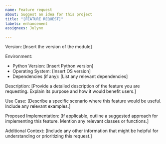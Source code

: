 ```yaml
---
name: Feature request
about: Suggest an idea for this project
title: "[FEATURE REQUEST]"
labels: enhancement
assignees: Julynx

---
```


Version:
[Insert the version of the module]

Environment:
- Python Version: [Insert Python version]
- Operating System: [Insert OS version]
- Dependencies (if any): [List any relevant dependencies]

Description:
[Provide a detailed description of the feature you are requesting. Explain its purpose and how it would benefit users.]

Use Case:
[Describe a specific scenario where this feature would be useful. Include any relevant examples.]

Proposed Implementation:
[If applicable, outline a suggested approach for implementing this feature. Mention any relevant classes or functions.]

Additional Context:
[Include any other information that might be helpful for understanding or prioritizing this request.]
